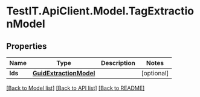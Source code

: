 # TestIT.ApiClient.Model.TagExtractionModel

## Properties

Name | Type | Description | Notes
------------ | ------------- | ------------- | -------------
**Ids** | [**GuidExtractionModel**](GuidExtractionModel.md) |  | [optional] 

[[Back to Model list]](../README.md#documentation-for-models) [[Back to API list]](../README.md#documentation-for-api-endpoints) [[Back to README]](../README.md)

